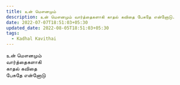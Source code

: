 ```yaml
---
title: உன் மௌனமும்
description: உன் மௌனமும் வார்த்தைகளாகி காதல் கவிதை பேசுதே என்னோடு.
date: 2022-07-07T18:51:03+05:30
updated_date: 2022-08-05T18:51:03+05:30
tags:
  - Kadhal Kavithai
---
```


உன் மௌனமும்  
வார்த்தைகளாகி  
காதல் கவிதை  
பேசுதே என்னோடு
